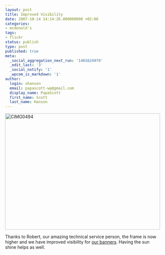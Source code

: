 ```yaml
---
layout: post
title: Improved Visibility
date: 2007-10-14 14:14:26.000000000 +02:00
categories:
- mcdonald's
tags:
- flickr
status: publish
type: post
published: true
meta:
  _social_aggregation_next_run: '1401624979'
  _edit_last: '3'
  _social_notify: '1'
  _wpcom_is_markdown: '1'
author:
  login: shanson
  email: papascott-wp@gmail.com
  display_name: PapaScott
  first_name: Scott
  last_name: Hanson
---
```

<p><a href="http://www.flickr.com/photos/51035717986@N01/1568855696" title="View 'CIMG0494' on Flickr.com"><img src="https://farm3.static.flickr.com/2210/1568855696_6605e376a5.jpg" alt="CIMG0494" border="0" width="500" height="375" /></a></p>
<p>Thanks to Robert, our amazing technical service person, the frame is now higher and we have improved visibility for <a href="http://www.papascott.de/archives/2007/10/04/banner-ad/">our banners</a>. Having the sun shine helps as well.</p>
